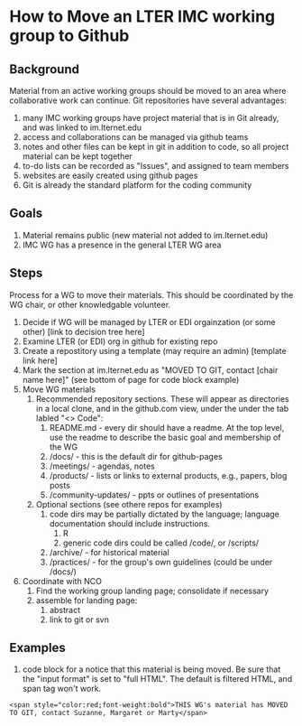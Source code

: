 # How to Move an LTER IMC working group to Github

## Background
Material from an active working groups should be moved to an area where collaborative work can 
continue. Git repositories have several advantages:

1. many IMC working groups have project material that is in Git already, and was linked to im.lternet.edu
1. access and collaborations can be managed via github teams
1. notes and other files can be kept in git in addition to code, so all project material can be kept together
1. to-do lists can be recorded as "Issues", and assigned to team members
1. websites are easily created using github pages
1. Git is already the standard platform for the coding community

## Goals

1. Material remains public (new material not added to im.lternet.edu)
1. IMC WG has a presence in the general LTER WG area

## Steps

Process for a WG to move their materials. 
This should be coordinated by the WG chair, or other knowledgable volunteer.

1. Decide if WG will be managed by LTER or EDI orgainzation (or some other) [link to decision tree here]
1. Examine LTER (or EDI) org in github for existing repo
1. Create a repostitory using a template (may require an admin) [template link here]
1. Mark the section at im.lternet.edu as "MOVED TO GIT, contact [chair name here]" (see bottom of page for code block example)
1. Move WG materials  
    1. Recommended repository sections. These will appear as directories in a local clone, and in the github.com 
view, under the under the tab labled "<> Code":
        1. README.md - every dir should have a readme. At the top level, use the readme to describe the basic 
goal and membership of the WG
        1. /docs/ - this is the default dir for github-pages 
        1. /meetings/ - agendas, notes 
        1. /products/ - lists or links to external products, e.g., papers, blog posts 
        1. /community-updates/  - ppts or outlines of presentations
   1. Optional sections (see othere repos for examples)
        1. code dirs may be partially dictated by the language; language documentation should include instructions.
            1. R 
            1. generic code dirs could be called /code/, or /scripts/ 
        1. /archive/ - for historical material 
        1. /practices/ - for the group's own guidelines (could be under /docs/)
3. Coordinate with NCO
    1. Find the working group landing page; consolidate if necessary
    1. assemble for landing page:
        1. abstract
        1. link to  git or svn
   
## Examples
1. code block for a notice that this material is being moved. Be sure that the "input format" is set to "full HTML". The default is filtered HTML, and span tag won't work.

```
<span style="color:red;font-weight:bold">THIS WG's material has MOVED TO GIT, contact Suzanne, Margaret or Marty</span>
```
